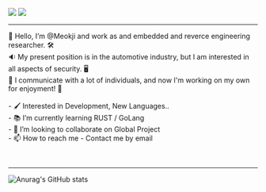 
 <a href="https://github.com/Meokji" target="_blank"><img src="https://img.shields.io/badge/Meokji-blue?style=for-the-badge&logo=github&logoColor=181717"/></a>
<a href="junskim8@gmail.com" target="_blank"><img src="https://img.shields.io/badge/GMAIL-inactive?style=for-the-badge&logo=gmail&logoColor=EA4335"/></a>
<hr/>
👋 Hello, I’m @Meokji and work as and embedded and reverce engineering researcher. 🛠 <br>
🔉 My present position is in the automotive industry, but I am interested in all aspects of security. 🖥 <br>
👀 I communicate with a lot of individuals, and now I'm working on my own for enjoyment! 🌱 <br>
<br>
- 🖌 Interested in Development, New Languages.. <br>
- 📚 I’m currently learning RUST / GoLang <br>
- 💞️ I’m looking to collaborate on Global Project <br>
- 📫 How to reach me - Contact me by email

<br><hr/>
![Anurag's GitHub stats](https://github-readme-stats.vercel.app/api?username=meokji&show_icons=true&theme=radical)

<!---
Meokji/Meokji is a ✨ special ✨ repository because its `README.md` (this file) appears on your GitHub profile.
You can click the Preview link to take a look at your changes.
--->
